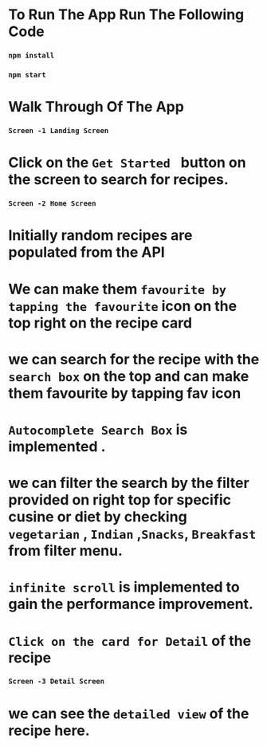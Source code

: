 # To Run The App Run The Following Code

### `npm install`

### `npm start`

# Walk Through Of The App

### `Screen -1 Landing Screen`

# Click on the `Get Started ` button on the screen to search for recipes.

### `Screen -2 Home Screen`

# Initially random recipes are populated from the API

# We can make them `favourite by tapping the favourite` icon on the top right on the recipe card

# we can search for the recipe with the `search box` on the top and can make them favourite by tapping fav icon

# `Autocomplete Search Box` is implemented .

# we can filter the search by the filter provided on right top for specific cusine or diet by checking `vegetarian` , `Indian` ,`Snacks`, `Breakfast` from filter menu.

# `infinite scroll` is implemented to gain the performance improvement.

# `Click on the card for Detail` of the recipe

### `Screen -3 Detail Screen`

# we can see the `detailed view` of the recipe here.

